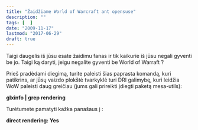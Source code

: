 ```yaml
---
title: "Žaidžiame World of Warcraft ant opensuse"
description: ""
tags: [  ]
date: "2009-11-17"
lastmod: "2017-06-29"
draft: true
---
```


Taigi daugelis iš jūsu esate žaidimu fanas ir tik kaikurie iš jūsu negali gyventi be jo. Taigi ką daryti, jeigu negalite gyventi be World of Warraft ?

Prieš pradėdami diegimą, turite paleisti šias paprasta komandą, kuri patikrins, ar jūsų vaizdo plokštė tvarkyklė turi DRI galimybę, kuri leidžia WoW paleisti daug greičiau (jums gali prireikti įdiegti paketą mesa-utils):

**glxinfo | grep rendering**

Turėtumete pamatyti kažka panašaus į :

**direct rendering: Yes**
